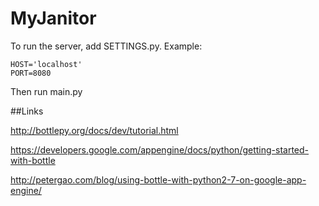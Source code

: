 MyJanitor
=========

To run the server, add SETTINGS.py. Example:

```no-highlight
HOST='localhost'
PORT=8080
```

Then run main.py

##Links

http://bottlepy.org/docs/dev/tutorial.html

https://developers.google.com/appengine/docs/python/getting-started-with-bottle

http://petergao.com/blog/using-bottle-with-python2-7-on-google-app-engine/
